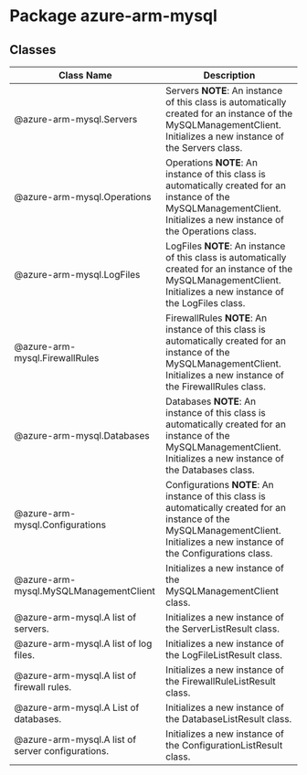 # Package azure-arm-mysql
## Classes
| Class Name | Description |
|---|---|
| @azure-arm-mysql.Servers |Servers __NOTE__: An instance of this class is automatically created for an instance of the MySQLManagementClient. Initializes a new instance of the Servers class.|
| @azure-arm-mysql.Operations |Operations __NOTE__: An instance of this class is automatically created for an instance of the MySQLManagementClient. Initializes a new instance of the Operations class.|
| @azure-arm-mysql.LogFiles |LogFiles __NOTE__: An instance of this class is automatically created for an instance of the MySQLManagementClient. Initializes a new instance of the LogFiles class.|
| @azure-arm-mysql.FirewallRules |FirewallRules __NOTE__: An instance of this class is automatically created for an instance of the MySQLManagementClient. Initializes a new instance of the FirewallRules class.|
| @azure-arm-mysql.Databases |Databases __NOTE__: An instance of this class is automatically created for an instance of the MySQLManagementClient. Initializes a new instance of the Databases class.|
| @azure-arm-mysql.Configurations |Configurations __NOTE__: An instance of this class is automatically created for an instance of the MySQLManagementClient. Initializes a new instance of the Configurations class.|
| @azure-arm-mysql.MySQLManagementClient |Initializes a new instance of the MySQLManagementClient class.|
| @azure-arm-mysql.A list of servers. |Initializes a new instance of the ServerListResult class.|
| @azure-arm-mysql.A list of log files. |Initializes a new instance of the LogFileListResult class.|
| @azure-arm-mysql.A list of firewall rules. |Initializes a new instance of the FirewallRuleListResult class.|
| @azure-arm-mysql.A List of databases. |Initializes a new instance of the DatabaseListResult class.|
| @azure-arm-mysql.A list of server configurations. |Initializes a new instance of the ConfigurationListResult class.|
